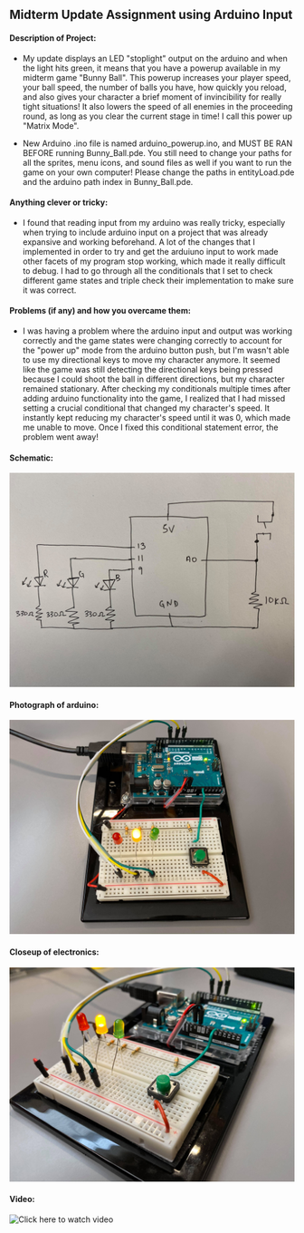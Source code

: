 ## Midterm Update Assignment using Arduino Input

#### Description of Project:

* My update displays an LED "stoplight" output on the arduino and when the light hits green, it means that you have a powerup available in my midterm game "Bunny Ball". This powerup increases your player speed, your ball speed, the number of balls you have, how quickly you reload, and also gives your character a brief moment of invincibility for really tight situations! It also lowers the speed of all enemies in the proceeding round, as long as you clear the current stage in time! I call this power up "Matrix Mode". 

* New Arduino .ino file is named arduino_powerup.ino, and MUST BE RAN BEFORE running Bunny_Ball.pde. You still need to change your paths for all the sprites, menu icons, and sound files as well if you want to run the game on your own computer! Please change the paths in entityLoad.pde and the arduino path index in Bunny_Ball.pde.

#### Anything clever or tricky:

* I found that reading input from my arduino was really tricky, especially when trying to include arduino input on a project that was already expansive and working beforehand. A lot of the changes that I implemented in order to try and get the arduiuno input to work made other facets of my program stop working, which made it really difficult to debug. I had to go through all the conditionals that I set to check different game states and triple check their implementation to make sure it was correct.

#### Problems (if any) and how you overcame them:

* I was having a problem where the arduino input and output was working correctly and the game states were changing correctly to account for the "power up" mode from the arduino button push, but I'm wasn't able to use my directional keys to move my character anymore. It seemed like the game was still detecting the directional keys being pressed because I could shoot the ball in different directions, but my character remained stationary. After checking my conditionals multiple times after adding arduino functionality into the game, I realized that I had missed setting a crucial conditional that changed my character's speed. It instantly kept reducing my character's speed until it was 0, which made me unable to move. Once I fixed this conditional statement error, the problem went away!

#### Schematic:

![](Schematic.jpg)


#### Photograph of arduino:


![](arduino_image.jpg)


#### Closeup of electronics:


![](close_up_of_electronics.jpg)

#### Video:


![Click here to watch video](https://youtu.be/3-5gmbRIMyc)
